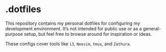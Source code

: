 # .dotfiles

This repository contains my personal dotfiles for configuring my development environment. It’s not intended for public use or as a general-purpose setup, but feel free to browse around for inspiration or ideas.

These configs cover tools like `i3`, `Neovim`, `tmux`, and `Zathura`.
